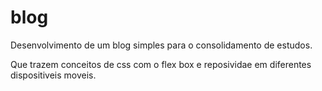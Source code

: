 # blog
Desenvolvimento de um blog simples para o consolidamento de estudos.

 Que trazem conceitos de css com o flex box e reposividae em diferentes dispositiveis moveis.
 
